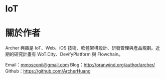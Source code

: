 # IoT



# 關於作者

Archer 興趣是 IoT、Web、iOS 技術、軟體架構設計、研發管理與產品規劃。近期的研究計畫有 WoT.City、DevifyPlatform 與 Flowchain。

Email：mmosconii@gmail.com
Blog：http://oranwind.org/author/archer/
Github：https://github.com/ArcherHuang
